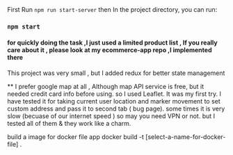 

## 
First 
Run  `npm run start-server` 
then 
In the project directory, you can run:

### `npm start`


#### for quickly doing the task ,I just used a limited product list , If you really care about it , please look at my ecommerce-app  repo ,I implemented there

This project was very small , but I added redux for better state management

** I prefer google map at all , Although map API service is free, but it needed credit card info before using. so I used Leaflet. It was my first try. I have tested it for taking current user  location and marker movement to set custom address and pass it to  second tab ( bug page). some times it is very slow (becuase of our internet speed ) so may you need VPN or not. but I tested all of them & they work like a charm.


build a image for docker file app
docker build -t [select-a-name-for-docker-file] .